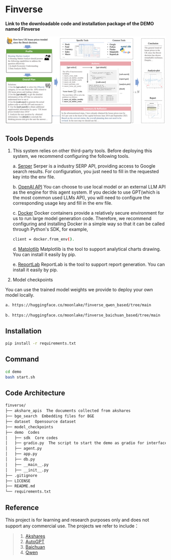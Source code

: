 # Finverse
**Link to the downloadable code and installation package of the DEMO named Finverse**

![image](https://github.com/ASY246/finverse/blob/main/main_pic.png)

## Tools Depends

1. This system relies on other third-party tools. Before deploying this system, we recommend configuring the following tools.

    a. [Serper](https://serper.dev/api-key) Serper is a industry SERP API, providing access to Google search results. For configuration, you just need to fill in the requested key into the env file.

    b. [OpenAI API](https://openai.com/) You can choose to use local model or an external LLM API as the engine for this agent system. If you decide to use GPT(which is the most common used LLMs API), you will need to configure the corresponding usage key and fill in the env file.

    c. [Docker](https://www.docker.com/) Docker containers provide a relatively secure environment for us to run large model generation code. Therefore, we recommend configuring and installing Docker in a simple way so that it can be called through Python's SDK, for example, 
    ~~~bash
    client = docker.from_env().
    ~~~

    d. [Matplotlib](https://matplotlib.org/) Matplotlib is the tool to support analytical charts drawing. You can install it easily by pip.

    e. [ReportLab](https://www.reportlab.com/) ReportLab is the tool to support report generation. You can install it easily by pip.

2. Model checkpoints

You can use the trained model weights we provide to deploy your own model locally. 

    a. https://huggingface.co/moonlake/finverse_qwen_based/tree/main

    b. https://huggingface.co/moonlake/finverse_baichuan_based/tree/main

## Installation
~~~bash
pip install -r requirements.txt
~~~

## Command
~~~bash
cd demo
bash start.sh
~~~

## Code Architecture
~~~bash
finverse/
├── akshare_apis  The documents collected from akshares
├── bge_search  Embedding files for BGE
├── dataset  Opensource dataset
├── model_checkpoints
├── demo  Codes
│   ├── sdk  Core codes
│   ├── gradio.py  The script to start the demo as gradio for interface
│   ├── agent.py
│   ├── app.py
│   ├── db.py
│   ├── __main__.py
│   ├── __init__.py
├── .gitignore
├── LICENSE
├── README.md
└── requirements.txt 
~~~


## Reference
This project is for learning and research purposes only and does not support any commercial use. The projects we refer to include：

> 1. [Akshares](https://github.com/akfamily/akshare)
> 2. [AutoGPT](https://github.com/Significant-Gravitas/AutoGPT)
> 3. [Baichuan](https://github.com/baichuan-inc/Baichuan2)
> 4. [Qwen](https://github.com/QwenLM/Qwen)

